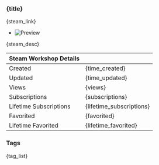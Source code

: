 ### {title}

{steam_link}
- ![Preview]({preview_url})

{steam_desc}

| Steam Workshop Details  |   |
|---|---|
| Created | {time_created} |
| Updated | {time_updated} |
| Views | {views} |
| Subscriptions | {subscriptions} |
| Lifetime Subscriptions | {lifetime_subscriptions} |
| Favorited | {favorited} |
| Lifetime Favorited | {lifetime_favorited} |

### Tags
{tag_list}